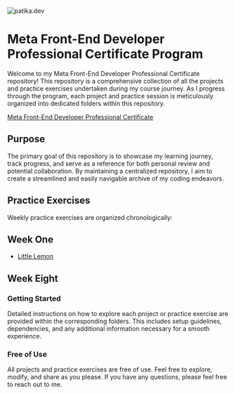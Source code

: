 ![patika.dev](/static/logo.png)

# Meta Front-End Developer Professional Certificate Program

Welcome to my Meta Front-End Developer Professional Certificate repository! This repository is a comprehensive collection of all the projects and practice exercises undertaken during my course journey. As I progress through the program, each project and practice session is meticulously organized into dedicated folders within this repository.

[Meta Front-End Developer Professional Certificate](https://www.coursera.org/professional-certificates/meta-front-end-developer) 

## Purpose

The primary goal of this repository is to showcase my learning journey, track progress, and serve as a reference for both personal review and potential collaboration. By maintaining a centralized repository, I aim to create a streamlined and easily navigable archive of my coding endeavors.

## Practice Exercises

Weekly practice exercises are organized chronologically:

## Week One
- [Little Lemon](https://github.com/kuraykaraaslan/MetaFrontendCertificate/tree/main/WeekOneLittleLemon)


## Week Eight


### Getting Started

Detailed instructions on how to explore each project or practice exercise are provided within the corresponding folders. This includes setup guidelines, dependencies, and any additional information necessary for a smooth experience.

### Free of Use

All projects and practice exercises are free of use. Feel free to explore, modify, and share as you please. If you have any questions, please feel free to reach out to me.